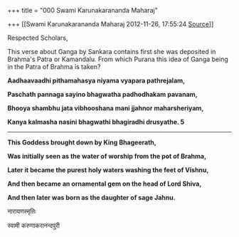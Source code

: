 +++
title = "000 Swami Karunakarananda Maharaj"

+++
[[Swami Karunakarananda Maharaj	2012-11-26, 17:55:24 [Source](https://groups.google.com/g/bvparishat/c/MISk0MFkpo0)]]



Respected Scholars,  
  
This verse about Ganga by Sankara contains first she was deposited in Brahma's Patra or Kamandalu. From which Purana this idea of Ganga being in the Patra of Brahma is taken?  

**Aadhaavaadhi pithamahasya niyama vyapara pathrejalam,**

**Paschath pannaga sayino bhagwatha padhodhakam pavanam,**

**Bhooya shambhu jata vibhooshana mani jjahnor maharsheriyam,**

**Kanya kalmasha nasini bhagwathi bhagiradhi drusyathe. 5**

****

**This Goddess brought down by King Bhageerath,**

**Was initially seen as the water of worship from the pot of Brahma,**

**Later it became the purest holy waters washing the feet of Vishnu,**

**And then became an ornamental gem on the head of Lord Shiva,**

**And then later was born as the daughter of sage Jahnu.**

  
नारायणस्मृतिः  
  
स्वामी करुणाकरानन्दपुरी  
  
  
  

